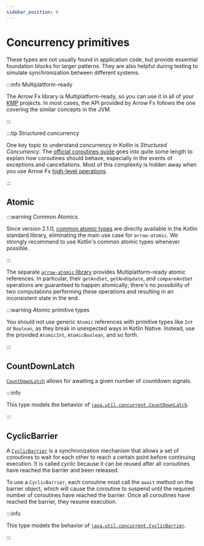 ```yaml
---
sidebar_position: 6
---
```


# Concurrency primitives

These types are not usually found in application code, but provide essential
foundation blocks for larger patterns. They are also helpful during testing
to simulate synchronization between different systems.

:::info Multiplatform-ready

The Arrow Fx library is Multiplatform-ready, so you can use it in all of your
[KMP](https://kotlinlang.org/docs/multiplatform.html) projects. In most cases,
the API provided by Arrow Fx follows the one covering the similar concepts in the JVM.

:::

:::tip Structured concurrency

One key topic to understand concurrency in Kotlin is _Structured Concurrency_.
The [official coroutines guide](https://kotlinlang.org/docs/coroutines-guide.html)
goes into quite some length to explain how coroutines should behave, especially
in the events of exceptions and cancellations. Most of this complexity is hidden
away when you use Arrow Fx [high-level operations](../parallel).

:::

## Atomic

:::warning Common Atomics

Since version 2.1.0,
[common atomic types](https://kotlinlang.org/docs/whatsnew2120.html#common-atomic-types)
are directly available in the Kotlin standard library,
eliminating the main use case for `arrow-atomic`.
We strongly recommend to use Kotlin's common atomic types whenever possible.

:::

The separate [`arrow-atomic` library](https://apidocs.arrow-kt.io/arrow-atomic/arrow.atomic/index.html) 
provides Multiplatform-ready atomic references.
In particular, their `getAndSet`, `getAndUpdate`, and `compareAndSet` operations
are guaranteed to happen atomically; there's no possibility of two computations
performing these operations and resulting in an inconsistent state in the end.

:::warning Atomic primitive types

You should not use generic `Atomic` references with primitive types like
`Int` or `Boolean`, as they break in unexpected ways in Kotlin Native. Instead, use
the provided `AtomicInt`, `AtomicBoolean`, and so forth.

:::

## CountDownLatch

[`CountDownLatch`](https://apidocs.arrow-kt.io/arrow-fx-coroutines/arrow.fx.coroutines/-count-down-latch/index.html) 
allows for awaiting a given number of countdown signals.


:::info

This type models the behavior of [`java.util.concurrent.CountDownLatch`](https://docs.oracle.com/javase/8/docs/api/java/util/concurrent/CountDownLatch.html).

:::

## CyclicBarrier

A [`CyclicBarrier`](https://apidocs.arrow-kt.io/arrow-fx-coroutines/arrow.fx.coroutines/-cyclic-barrier/index.html)
is a synchronization mechanism that allows a set of coroutines to wait for each
other to reach a certain point before continuing execution. It is called _cyclic_
because it can be reused after all coroutines have reached the barrier and been released.

To use a `CyclicBarrier`, each coroutine must call the `await` method on the 
barrier object, which will cause the coroutine to suspend until the required 
number of coroutines have reached the barrier. 
Once all coroutines have reached the barrier, they resume execution.

:::info

This type models the behavior of [`java.util.concurrent.CyclicBarrier`](https://docs.oracle.com/javase/8/docs/api/java/util/concurrent/CyclicBarrier.html).

:::
